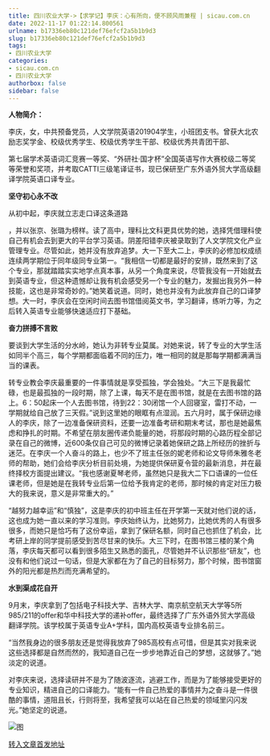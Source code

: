 ```yaml
---
title: 四川农业大学->【求学记】李庆：心有所向，便不顾风雨兼程 | sicau.com.cn
date: 2022-11-17 01:22:14.800561
urlname: b17336eb80c121def76efcf2a5b1b9d3
slug: b17336eb80c121def76efcf2a5b1b9d3
tags: 
- 四川农业大学
categories:
- sicau.com.cn
- 四川农业大学
authorbox: false
sidebar: false
---
```

**人物简介：**

李庆，女，中共预备党员，人文学院英语201904学生，小班团支书。曾获大北农励志奖学金、校级优秀学生、校级优秀学生干部、校级优秀共青团干部、

第七届学术英语词汇竞赛一等奖、“外研社·国才杯”全国英语写作大赛校级二等奖等荣誉和奖项，并考取CATTI三级笔译证书，现已保研至广东外语外贸大学高级翻译学院英语口译专业。

**坚守初心永不改**

从初中起，李庆就立志走口译这条道路
<!--more-->
，并以张京、张璐为榜样。读了高中，理科比文科更具优势的她，选择凭借理科使自己有机会去到更大的平台学习英语。阴差阳错李庆被录取到了人文学院文化产业管理专业。尽管如此，她并没有放弃追梦。大一下至大二上，李庆的必修加权成绩连续两学期位于同年级同专业第一。“我相信一切都是最好的安排，既然来到了这个专业，那就踏踏实实地学点真本事，从另一个角度来说，尽管我没有一开始就去到英语专业，但这种遗憾却让我有机会感受另一个专业的魅力，发掘出我另外一种技能，这也是非常奇妙的。”她笑着说道。同时，她也并没有为此放弃自己的口译梦想。大一时，李庆会在空闲时间去图书馆借阅英文书，学习翻译，练听力等，为之后转入英语专业能够快速适应打下基础。

**奋力拼搏不言败**

要谈到大学生活的分水岭，她认为非转专业莫属。对她来说，转了专业的大学生活如同半个高三，每个学期都面临着不同的压力，唯一相同的就是那每学期都满满当当的课表。

转专业教会李庆最重要的一件事情就是享受孤独，学会独处。“大三下是我最忙碌，也是最孤独的一段时期，除了上课，每天不是在图书馆，就是在去图书馆的路上。6：50起床一个人去图书馆，待到22：30闭馆一个人回寝室，雷打不动，一学期就给自己放了三天假。”说到这里她的眼眶有点湿润。五六月时，属于保研边缘人的李庆，除了一边准备保研资料，还要一边准备考研和期末考试，那也是她最焦虑和挣扎的时期。不希望在朋友圈传递负能量的她，将那段时期的心路历程全部记录在自己的微博，近600条仅自己可见的微博记录着她保研之路上所经历的挫折与迷茫。在李庆一个人奋斗的路上，也少不了班主任张的妮老师和论文导师朱雅冬老师的帮助，她们会给李庆分析目前处境，为她提供保研夏令营的最新消息，并在最终择校方面提出建议。“我也感谢夏琴老师，虽然她只是我大二下口语课的一位任课老师，但是她是在我转专业后第一位给予我肯定的老师，那时候的肯定对压力极大的我来说，意义是非常重大的。”

“越努力越幸运”和“慎独”，这是李庆的初中班主任在开学第一天就对他们说的话，这也成为她一直以来的学习准则。李庆始终认为，比她努力，比她优秀的人有很多很多，而她只是恰巧有了这份幸运，拿到了保研名额，同时自己也抓住了机会，比考研上岸的同学提前感受到苦尽甘来的快乐。大三下时，在图书馆三楼的某个角落，李庆每天都可以看到很多陌生又熟悉的面孔，尽管她并不认识那些“研友”，也没有和他们说过一句话，但是大家都在为了自己的目标努力，那个时候，图书馆窗外的阳光都是热烈而充满希望的。

**水到渠成花自开**

9月末，李庆拿到了包括电子科技大学、吉林大学、南京航空航天大学等5所985/211的offer和华中科技大学的递补offer，最终选择了广东外语外贸大学高级翻译学院。该学校属于英语专业A+学科，国内高校英语专业排名前三。

“当然我身边的很多朋友还是觉得我放弃了985高校有点可惜，但是其实对我来说这些选择都是自然而然的，我知道自己在一步步地靠近自己的梦想，这就够了。”她淡定的说道。

对李庆来说，选择读研并不是为了随波逐流，逃避工作，而是为了能够接受更好的专业知识，精进自己的口译能力。“能有一件自己热爱的事情并为之奋斗是一件很酷的事情，道阻且长，行则将至，我希望我可以站在自己热爱的领域里闪闪发光。”她坚定的说道。

![图](https://news.sicau.edu.cn/__local/A/00/71/798BF5BA242C6A38B2DB2855A12_1257AF74_46D81.jpg)

[转入文章首发地址](https://news.sicau.edu.cn/info/1078/70230.htm)